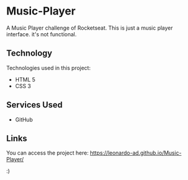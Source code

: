 # Music-Player
A Music Player challenge of Rocketseat. This is just a music player interface. it's not functional.

## Technology

Technologies used in this project:

- HTML 5
- CSS 3

## Services Used

- GitHub

## Links

You can access the project here: https://leonardo-ad.github.io/Music-Player/

:)

